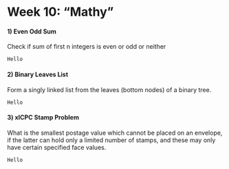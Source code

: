 # Week 10: “Mathy”

#### 1) Even Odd Sum
Check if sum of first n integers is even or odd or neither
```
Hello
```
#### 2) Binary Leaves List
Form a singly linked list from the leaves (bottom nodes) of a binary tree.  
```
Hello
```
#### 3) xICPC Stamp Problem
What is the smallest postage value which cannot be placed on an envelope, if the latter can hold only a limited number of stamps, and these may only have certain specified face values.
```
Hello
```

